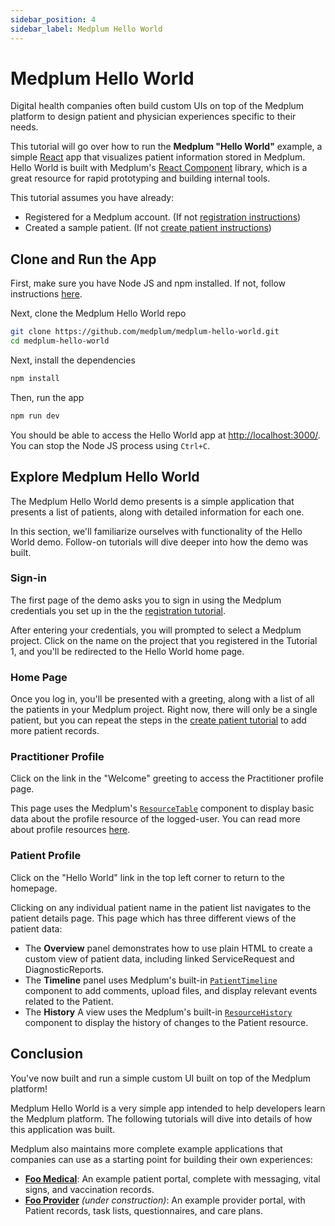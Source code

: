 ```yaml
---
sidebar_position: 4
sidebar_label: Medplum Hello World
---
```


# Medplum Hello World

Digital health companies often build custom UIs on top of the Medplum platform to design patient and physician experiences specific to their needs.

This tutorial will go over how to run the **Medplum "Hello World"** example, a simple [React](https://reactjs.org/) app that visualizes patient information stored in Medplum. Hello World is built with Medplum's [React Component](https://storybook.medplum.com/?path=/docs/medplum-introduction--page) library, which is a great resource for rapid prototyping and building internal tools.

This tutorial assumes you have already:

- Registered for a Medplum account. (If not [registration instructions](./register.md))
- Created a sample patient. (If not [create patient instructions](./create-a-patient.md))

## Clone and Run the App

First, make sure you have Node JS and npm installed. If not, follow instructions [here](https://nodejs.org/en/download/).

Next, clone the Medplum Hello World repo

```bash
git clone https://github.com/medplum/medplum-hello-world.git
cd medplum-hello-world
```

Next, install the dependencies

```bash
npm install
```

Then, run the app

```bash
npm run dev
```

You should be able to access the Hello World app at [http://localhost:3000/](http://localhost:3000/). You can stop the Node JS process using `Ctrl+C`.

## Explore Medplum Hello World

The Medplum Hello World demo presents is a simple application that presents a list of patients, along with detailed information for each one.

In this section, we'll familiarize ourselves with functionality of the Hello World demo. Follow-on tutorials will dive deeper into how the demo was built.

### Sign-in

The first page of the demo asks you to sign in using the Medplum credentials you set up in the the [registration tutorial](./register.md).

After entering your credentials, you will prompted to select a Medplum project. Click on the name on the project that you registered in the Tutorial 1, and you'll be redirected to the Hello World home page.

### Home Page

Once you log in, you'll be presented with a greeting, along with a list of all the patients in your Medplum project. Right now, there will only be a single patient, but you can repeat the steps in the [create patient tutorial](./create-a-patient.md) to add more patient records.

### Practitioner Profile

Click on the link in the "Welcome" greeting to access the Practitioner profile page.

This page uses the Medplum's [`ResourceTable`](https://storybook.medplum.com/?path=/docs/medplum-resourcetable--patient) component to display basic data about the profile resource of the logged-user. You can read more about profile resources [here](/docs/tutorials/register#invite-a-new-user).

### Patient Profile

Click on the "Hello World" link in the top left corner to return to the homepage.

Clicking on any individual patient name in the patient list navigates to the patient details page. This page which has three different views of the patient data:

- The **Overview** panel demonstrates how to use plain HTML to create a custom view of patient data, including linked ServiceRequest and DiagnosticReports.
- The **Timeline** panel uses Medplum's built-in [`PatientTimeline`](#) component to add comments, upload files, and display relevant events related to the Patient.
- The **History** A view uses the Medplum's built-in [`ResourceHistory`](#) component to display the history of changes to the Patient resource.

## Conclusion

You've now built and run a simple custom UI built on top of the Medplum platform!

Medplum Hello World is a very simple app intended to help developers learn the Medplum platform. The following tutorials will dive into details of how this application was built.

Medplum also maintains more complete example applications that companies can use as a starting point for building their own experiences:

- [**Foo Medical**](https://github.com/medplum/foomedical): An example patient portal, complete with messaging, vital signs, and vaccination records.
- [**Foo Provider**](https://github.com/medplum/foomedical-provider) _(under construction)_: An example provider portal, with Patient records, task lists, questionnaires, and care plans.
